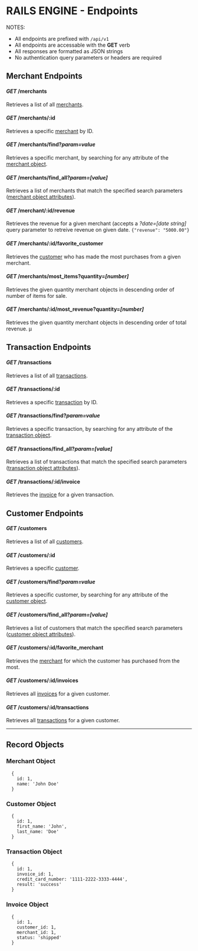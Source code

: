 # RAILS ENGINE - Endpoints

NOTES:
  * All endpoints are prefixed with `/api/v1`
  * All endpoints are accessable with the **GET** verb
  * All responses are formatted as JSON strings
  * No authentication query parameters or headers are required

## Merchant Endpoints

#### *GET* /merchants
Retrieves a list of all [merchants](#merchant-object).

#### *GET* /merchants/:id
Retrieves a specific [merchant](#merchant-object) by ID.

#### *GET* /merchants/find?_param=value_
Retrieves a specific merchant, by searching for any attribute of the [merchant object](#merchant-object).

#### *GET* /merchants/find_all?_param=[value]_
Retrieves a list of merchants that match the specified search parameters ([merchant object attributes](#merchant-object)).

#### *GET* /merchant/:id/revenue
Retrieves the revenue for a given merchant (accepts a _?date=[date string]_ query parameter to retreive revenue on given date.
`{"revenue": "5000.00"}`

#### *GET* /merchants/:id/favorite_customer
Retrieves the [customer](#customer-object) who has made the most purchases from a given merchant.

#### *GET* /merchants/most_items?quantity=_[number]_
Retrieves the given quantity merchant objects in descending order of number of items for sale.

#### *GET* /merchants/:id/most_revenue?quantity=_[number]_
Retrieves the given quantity merchant objects in descending order of total revenue.
µ
## Transaction Endpoints

#### *GET* /transactions
Retrieves a list of all [transactions](#transaction-object).

#### *GET* /transactions/:id
Retrieves a specific [transaction](#transaction-object) by ID.

#### *GET* /transactions/find?_param=value_
Retrieves a specific transaction, by searching for any attribute of the [transaction object](#transaction-object).

#### *GET* /transactions/find_all?_param=[value]_
Retrieves a list of transactions that match the specified search parameters ([transaction object attributes](#transaction-object)).

#### *GET* /transactions/:id/invoice
Retrieves the [invoice](#invoice-object) for a given transaction.

## Customer Endpoints

#### *GET* /customers
Retrieves a list of all [customers](#customer-object).

#### *GET* /customers/:id
Retrieves a specific [customer](#customer-object).

#### *GET* /customers/find?_param=value_
Retrieves a specific customer, by searching for any attribute of the [customer object](#customer-object).

#### *GET* /customers/find_all?_param=[value]_
Retrieves a list of customers that match the specified search parameters ([customer object attributes](#customer-object)).

#### *GET* /customers/:id/favorite_merchant
Retrieves the [merchant](#merchant-object) for which the customer has purchased from the most.

#### *GET* /customers/:id/invoices
Retrieves all [invoices](#invoice-object) for a given customer.

#### *GET* /customers/:id/transactions
Retrieves all [transactions](#transaction-object) for a given customer.

---
## Record Objects

### Merchant Object
```
  {
    id: 1,
    name: 'John Doe'
  }
```
### Customer Object
```
  {
    id: 1,
    first_name: 'John',
    last_name: 'Doe'
  }
```
### Transaction Object
```
  {
    id: 1,
    invoice_id: 1,
    credit_card_number: '1111-2222-3333-4444',
    result: 'success'
  }
```
### Invoice Object
```
  {
    id: 1,
    customer_id: 1,
    merchant_id: 1,
    status: 'shipped'
  }
```
